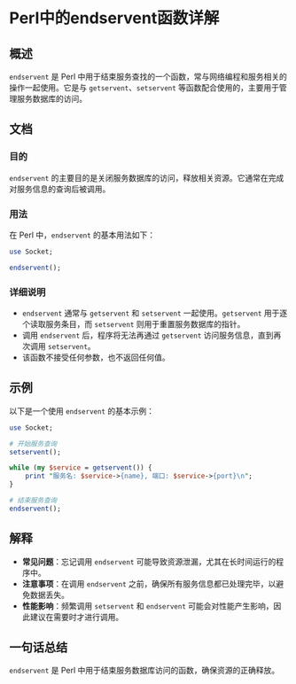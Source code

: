 <!--
Meta Description: # Perl中的endservent函数详解 ## 概述 `endservent` 是 Perl 中用于结束服务查找的一个函数，常与网络编程和服务相关的操作一起使用。它是与 `getservent`、`setservent` 等函数配合使用的，主要用于管理服务数据库的访问。 ## 文档 ### 目的...
Meta Keywords: endservent, setservent, perl, getservent, service
-->

# Perl中的endservent函数详解

## 概述
`endservent` 是 Perl 中用于结束服务查找的一个函数，常与网络编程和服务相关的操作一起使用。它是与 `getservent`、`setservent` 等函数配合使用的，主要用于管理服务数据库的访问。

## 文档
### 目的
`endservent` 的主要目的是关闭服务数据库的访问，释放相关资源。它通常在完成对服务信息的查询后被调用。

### 用法
在 Perl 中，`endservent` 的基本用法如下：

```perl
use Socket;

endservent();
```

### 详细说明
- `endservent` 通常与 `getservent` 和 `setservent` 一起使用。`getservent` 用于逐个读取服务条目，而 `setservent` 则用于重置服务数据库的指针。
- 调用 `endservent` 后，程序将无法再通过 `getservent` 访问服务信息，直到再次调用 `setservent`。
- 该函数不接受任何参数，也不返回任何值。

## 示例
以下是一个使用 `endservent` 的基本示例：

```perl
use Socket;

# 开始服务查询
setservent();

while (my $service = getservent()) {
    print "服务名: $service->{name}, 端口: $service->{port}\n";
}

# 结束服务查询
endservent();
```

## 解释
- **常见问题**：忘记调用 `endservent` 可能导致资源泄漏，尤其在长时间运行的程序中。
- **注意事项**：在调用 `endservent` 之前，确保所有服务信息都已处理完毕，以避免数据丢失。
- **性能影响**：频繁调用 `setservent` 和 `endservent` 可能会对性能产生影响，因此建议在需要时才进行调用。

## 一句话总结
`endservent` 是 Perl 中用于结束服务数据库访问的函数，确保资源的正确释放。
